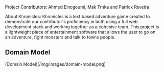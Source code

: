 Project Contributors: Ahmed Elnogoumi, Mak Trnka and Patrick Reveira

About Khronicles: Khronicles is a text based adventure game created to demonstrate our contributor's proficiency in both using a full web development stack and working together as a cohesive team. This project is a lightweight piece of entertainment software that allows the user to go on an adventure, fight monsters and talk to towns people.

## Domain Model ##

(Domain Model)[/img/images/domain-model.png]